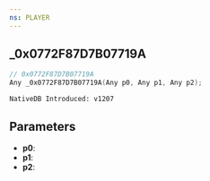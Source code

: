```yaml
---
ns: PLAYER
---
```

## _0x0772F87D7B07719A

```c
// 0x0772F87D7B07719A
Any _0x0772F87D7B07719A(Any p0, Any p1, Any p2);
```

```
NativeDB Introduced: v1207
```

## Parameters
* **p0**:
* **p1**:
* **p2**:
